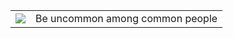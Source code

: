 <table>
  <tr>
    <td><img src="https://lanyard.cnrad.dev/api/987020262220390481?hideStatus=true&idleMessage=Stay%20anonymous%20because%20you%20never%20know%20what%27s%20going%20to%20happen.%20Freedom%20is%20the%20dreams%20that%20sometimes%20limit%20you%20or%20that%20you%20love.&authKey=0553c3eed275498dd9776e269522af0b240dad224252f3f9b3025361c8b9a7800553c3eed275498dd9776e269522af0b240dad224252f3f9b3025361c8b9a7800553c3eed275498dd9776e269522af0b240dad224252f3f9b3025361c8b9a7800553c3eed275498dd9776e269522af0b240dad224252f3f9b3025361c8b9a7800553c3eed275498dd9776e269522af0b240dad224252f3f9b3025361c8b9a7800553c3eed275498dd9776e269522af0b240dad224252f3f9b3025361c8b9a780"></td>
    <td>Be uncommon among common people </td>
    </tr>
</table>
